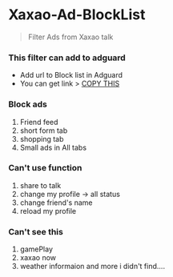 # Xaxao-Ad-BlockList

> Filter Ads from Xaxao talk

### This filter can add to adguard
- Add url to Block list in Adguard
- You can get link > [COPY THIS](https://raw.githubusercontent.com/frost-ix/Xaxao-Ad-BlockList/refs/heads/main/xaxao-ad-blockList.txt)

### Block ads
1. Friend feed
2. short form tab
3. shopping tab
4. Small ads in All tabs

### Can't use function
1. share to talk
2. change my profile -> all status
3. change friend's name
4. reload my profile

### Can't see this
1. gamePlay
2. xaxao now
3. weather informaion
and more i didn't find....
